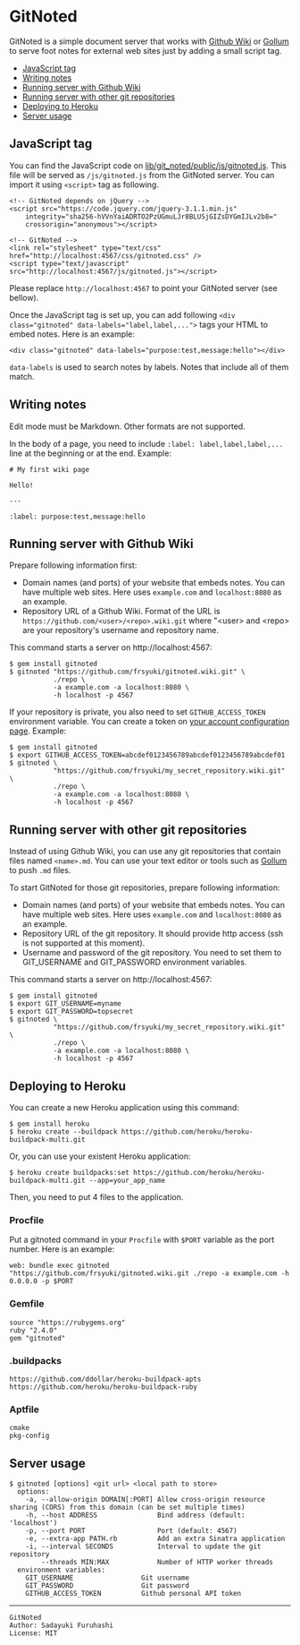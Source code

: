 # GitNoted

GitNoted is a simple document server that works with [Github Wiki](https://help.github.com/articles/about-github-wikis/) or [Gollum](https://github.com/gollum/gollum) to serve foot notes for external web sites just by adding a small script tag.

* [JavaScript tag](#javascript-tag)
* [Writing notes](#writing-notes)
* [Running server with Github Wiki](#running-server-with-github-wiki)
* [Running server with other git repositories](#running-server-with-other-git-repositories)
* [Deploying to Heroku](#deploying-to-heroku)
* [Server usage](#server-usage)

## JavaScript tag

You can find the JavaScript code on [lib/git_noted/public/js/gitnoted.js](lib/git_noted/public/js/gitnoted.js). This file will be served as `/js/gitnoted.js` from the GitNoted server. You can import it using `<script>` tag as following.

```
<!-- GitNoted depends on jQuery -->
<script src="https://code.jquery.com/jquery-3.1.1.min.js"
    integrity="sha256-hVVnYaiADRTO2PzUGmuLJr8BLUSjGIZsDYGmIJLv2b8="
    crossorigin="anonymous"></script>

<!-- GitNoted -->
<link rel="stylesheet" type="text/css" href="http://localhost:4567/css/gitnoted.css" />
<script type="text/javascript" src="http://localhost:4567/js/gitnoted.js"></script>
```

Please replace `http://localhost:4567` to point your GitNoted server (see bellow).

Once the JavaScript tag is set up, you can add following `<div class="gitnoted" data-labels="label,label,...">` tags your HTML to embed notes. Here is an example:

```
<div class="gitnoted" data-labels="purpose:test,message:hello"></div>
```

`data-labels` is used to search notes by labels. Notes that include all of them match.


## Writing notes

Edit mode must be Markdown. Other formats are not supported.

In the body of a page, you need to include `:label: label,label,label,...` line at the beginning or at the end. Example:

```
# My first wiki page

Hello!

---

:label: purpose:test,message:hello
```

## Running server with Github Wiki

Prepare following information first:

* Domain names (and ports) of your website that embeds notes. You can have multiple web sites. Here uses `example.com` and `localhost:8080` as an example.
* Repository URL of a Github Wiki. Format of the URL is `https://github.com/<user>/<repo>.wiki.git` where "&lt;user&gt; and &lt;repo&gt; are your repository's username and repository name.

This command starts a server on http://localhost:4567:

```
$ gem install gitnoted
$ gitnoted "https://github.com/frsyuki/gitnoted.wiki.git" \
           ./repo \
           -a example.com -a localhost:8080 \
           -h localhost -p 4567
```

If your repository is private, you also need to set `GITHUB_ACCESS_TOKEN` environment variable. You can create a token on [your account configuration page](https://github.com/settings/tokens). Example:

```
$ gem install gitnoted
$ export GITHUB_ACCESS_TOKEN=abcdef0123456789abcdef0123456789abcdef01
$ gitnoted \
           "https://github.com/frsyuki/my_secret_repository.wiki.git" \
           ./repo \
           -a example.com -a localhost:8080 \
           -h localhost -p 4567
```

## Running server with other git repositories

Instead of using Github Wiki, you can use any git repositories that contain files named `<name>.md`. You can use your text editor or tools such as [Gollum](https://github.com/gollum/gollum) to push `.md` files.

To start GitNoted for those git repositories, prepare following information:

* Domain names (and ports) of your website that embeds notes. You can have multiple web sites. Here uses `example.com` and `localhost:8080` as an example.
* Repository URL of the git repository. It should provide http access (ssh is not supported at this moment).
* Username and password of the git repository. You need to set them to GIT_USERNAME and GIT_PASSWORD environment variables.

This command starts a server on http://localhost:4567:

```
$ gem install gitnoted
$ export GIT_USERNAME=myname
$ export GIT_PASSWORD=topsecret
$ gitnoted \
           "https://github.com/frsyuki/my_secret_repository.wiki.git" \
           ./repo \
           -a example.com -a localhost:8080 \
           -h localhost -p 4567
```

## Deploying to Heroku

You can create a new Heroku application using this command:

```
$ gem install heroku
$ heroku create --buildpack https://github.com/heroku/heroku-buildpack-multi.git
```

Or, you can use your existent Heroku application:

```
$ heroku create buildpacks:set https://github.com/heroku/heroku-buildpack-multi.git --app=your_app_name
```

Then, you need to put 4 files to the application.

### Procfile

Put a gitnoted command in your `Procfile` with `$PORT` variable as the port number. Here is an example:

```
web: bundle exec gitnoted "https://github.com/frsyuki/gitnoted.wiki.git ./repo -a example.com -h 0.0.0.0 -p $PORT
```

### Gemfile

```
source "https://rubygems.org"
ruby "2.4.0"
gem "gitnoted"
```

### .buildpacks

```
https://github.com/ddollar/heroku-buildpack-apts
https://github.com/heroku/heroku-buildpack-ruby
```

### Aptfile

```
cmake
pkg-config
```

## Server usage

```
$ gitnoted [options] <git url> <local path to store>
  options:
    -a, --allow-origin DOMAIN[:PORT] Allow cross-origin resource sharing (CORS) from this domain (can be set multiple times)
    -h, --host ADDRESS               Bind address (default: 'localhost')
    -p, --port PORT                  Port (default: 4567)
    -e, --extra-app PATH.rb          Add an extra Sinatra application
    -i, --interval SECONDS           Interval to update the git repository
        --threads MIN:MAX            Number of HTTP worker threads
  environment variables:
    GIT_USERNAME                 Git username
    GIT_PASSWORD                 Git password
    GITHUB_ACCESS_TOKEN          Github personal API token
```

----

    GitNoted
    Author: Sadayuki Furuhashi
    License: MIT

